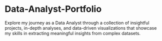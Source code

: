 # Data-Analyst-Portfolio
Explore my journey as a Data Analyst through a collection of insightful projects, in-depth analyses, and data-driven visualizations that showcase my skills in extracting meaningful insights from complex datasets.
